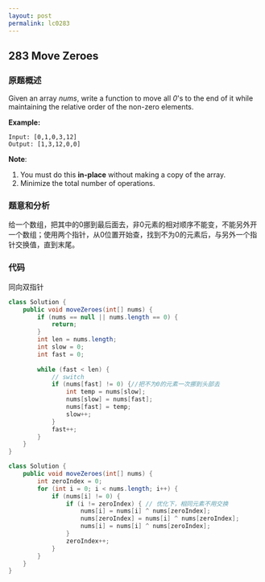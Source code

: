 ```yaml
---
layout: post
permalink: lc0283
---
```


## **283 Move Zeroes** 

### 原题概述

Given an array *nums*, write a function to move all *0*'s to the end of it while maintaining the relative order of the non-zero elements.

**Example:**

```text
Input: [0,1,0,3,12]
Output: [1,3,12,0,0]
```

**Note**:

1. You must do this **in-place** without making a copy of the array.
2. Minimize the total number of operations.

### 题意和分析

给一个数组，把其中的0挪到最后面去，非0元素的相对顺序不能变，不能另外开一个数组；使用两个指针，从0位置开始查，找到不为0的元素后，与另外一个指针交换值，直到末尾。

### 代码

同向双指针
```java
class Solution {
    public void moveZeroes(int[] nums) {
        if (nums == null || nums.length == 0) {
            return;
        }
        int len = nums.length;
        int slow = 0;
        int fast = 0;
        
        while (fast < len) {
            // switch
            if (nums[fast] != 0) {//把不为0的元素一次挪到头部去
                int temp = nums[slow];
                nums[slow] = nums[fast];
                nums[fast] = temp;
                slow++;
            }
            fast++;
        } 
    }
}
```

```java
class Solution {
    public void moveZeroes(int[] nums) {
        int zeroIndex = 0;
        for (int i = 0; i < nums.length; i++) {
            if (nums[i] != 0) {
                if (i != zeroIndex) { // 优化下，相同元素不用交换
                    nums[i] = nums[i] ^ nums[zeroIndex];
                    nums[zeroIndex] = nums[i] ^ nums[zeroIndex];
                    nums[i] = nums[i] ^ nums[zeroIndex];
                }
                zeroIndex++;
            } 
        }
    }
}
```
